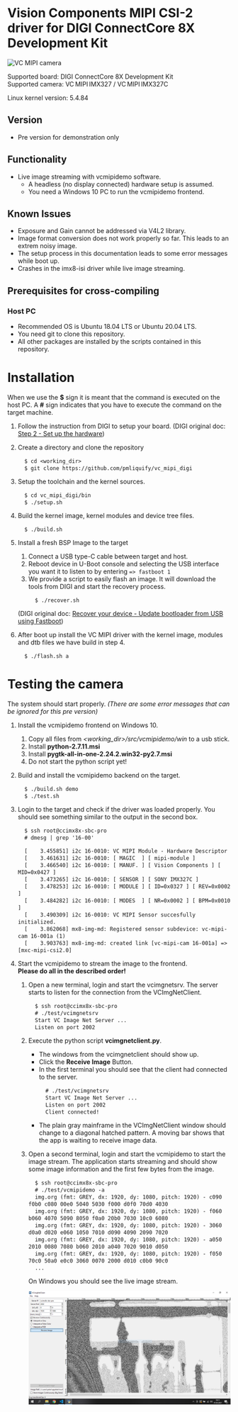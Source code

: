 # Vision Components MIPI CSI-2 driver for DIGI ConnectCore 8X Development Kit
![VC MIPI camera](https://www.vision-components.com/fileadmin/external/documentation/hardware/VC_MIPI_Camera_Module/VC_MIPI_Camera_Module_Hardware_Operating_Manual-Dateien/mipi_sensor_front_back.png)

Supported board: DIGI ConnectCore 8X Development Kit   
Supported camera: VC MIPI IMX327 / VC MIPI IMX327C   

Linux kernel version: 5.4.84   

## Version
* Pre version for demonstration only

## Functionality 
* Live image streaming with vcmipidemo software.
  * A headless (no display connected) hardware setup is assumed.
  * You need a Windows 10 PC to run the vcmipidemo frontend.

## Known Issues
* Exposure and Gain cannot be addressed via V4L2 library.
* Image format conversion does not work properly so far. This leads to an extrem noisy image.
* The setup process in this documentation leads to some error messages while boot up.
* Crashes in the imx8-isi driver while live image streaming.

## Prerequisites for cross-compiling
### Host PC
* Recommended OS is Ubuntu 18.04 LTS or Ubuntu 20.04 LTS.
* You need git to clone this repository.
* All other packages are installed by the scripts contained in this repository.

# Installation
When we use the **$** sign it is meant that the command is executed on the host PC. A **#** sign indicates that you have to execute the command on the target machine.  

1. Follow the instruction from DIGI to setup your board. (DIGI original doc: [Step 2 - Set up the hardware](https://www.digi.com/resources/documentation/digidocs/embedded/dey/3.0/cc8x/yocto-gs_t_set-up-hw_8x))

2. Create a directory and clone the repository   
   ```
     $ cd <working_dir>
     $ git clone https://github.com/pmliquify/vc_mipi_digi
   ```

3. Setup the toolchain and the kernel sources.
   ```
     $ cd vc_mipi_digi/bin
     $ ./setup.sh
   ```

4. Build the kernel image, kernel modules and device tree files.
   ```
     $ ./build.sh
   ```

5. Install a fresh BSP Image to the target
   1. Connect a USB type-C cable between target and host. 
   2. Reboot device in U-Boot console and selecting the USB interface you want it to listen to by entering ```=> fastboot 1```
   3. We provide a script to easily flash an image. It will download the tools from DIGI and start the recovery process.
      ```
        $ ./recover.sh
      ```
    (DIGI original doc: [Recover your device - Update bootloader from USB using Fastboot](
https://www.digi.com/resources/documentation/digidocs/embedded/dey/3.0/cc8x/yocto_t_recover-device_8#update-bootloader-from-usb-using-fastboot))

6. After boot up install the VC MIPI driver with the kernel image, modules and dtb files we have build in step 4.
   ```
     $ ./flash.sh a
   ```

# Testing the camera
The system should start properly. *(There are some error messages that can be ignored for this pre version)*

1. Install the vcmipidemo frontend on Windows 10. 
   1. Copy all files from *<working_dir>/src/vcmipidemo/win* to a usb stick.
   2. Install **python-2.7.11.msi** 
   3. Install **pygtk-all-in-one-2.24.2.win32-py2.7.msi**
   4. Do not start the python script yet!

2. Build and install the vcmipidemo backend on the target.
   ```
     $ ./build.sh demo
     $ ./test.sh
   ```

3. Login to the target and check if the driver was loaded properly. You should see something similar to the output in the second box.
   ```
     $ ssh root@ccimx8x-sbc-pro
     # dmesg | grep '16-00'
   ```
   ```
     [    3.455851] i2c 16-0010: VC MIPI Module - Hardware Descriptor
     [    3.461631] i2c 16-0010: [ MAGIC  ] [ mipi-module ]
     [    3.466540] i2c 16-0010: [ MANUF. ] [ Vision Components ] [ MID=0x0427 ]
     [    3.473265] i2c 16-0010: [ SENSOR ] [ SONY IMX327C ]
     [    3.478253] i2c 16-0010: [ MODULE ] [ ID=0x0327 ] [ REV=0x0002 ]
     [    3.484282] i2c 16-0010: [ MODES  ] [ NR=0x0002 ] [ BPM=0x0010 ]
     [    3.490309] i2c 16-0010: VC MIPI Sensor succesfully initialized.
     [    3.862068] mx8-img-md: Registered sensor subdevice: vc-mipi-cam 16-001a (1)
     [    3.903763] mx8-img-md: created link [vc-mipi-cam 16-001a] => [mxc-mipi-csi2.0]
   ```

3. Start the vcmipidemo to stream the image to the frontend.   
   **Please do all in the described order!**
   1. Open a new terminal, login and start the vcimgnetsrv. The server starts to listen for the connection from the VCImgNetClient.
      ```
        $ ssh root@ccimx8x-sbc-pro
        # ./test/vcimgnetsrv
        Start VC Image Net Server ...
        Listen on port 2002
      ```
   
   2. Execute the python script **vcimgnetclient.py**. 
      * The windows from the vcimgnetclient should show up. 
      * Click the **Receive Image** Button.
      * In the first terminal you should see that the client had connected to the server.
        ```
          # ./test/vcimgnetsrv
          Start VC Image Net Server ...
          Listen on port 2002
          Client connected!
        ```
      * The plain gray mainframe in the VCImgNetClient window should change to a diagonal hatched pattern. 
        A moving bar shows that the app is waiting to receive image data.   
      
   3. Open a second terminal, login and start the vcmipidemo to start the image stream. The application starts streaming 
      and should show some image information and the first few bytes from the image.
      ```
        $ ssh root@ccimx8x-sbc-pro
        # ./test/vcmipidemo -a
        img.org (fmt: GREY, dx: 1920, dy: 1080, pitch: 1920) - c090 f0b0 c080 00e0 5040 5030 f000 d0f0 70d0 4030 
        img.org (fmt: GREY, dx: 1920, dy: 1080, pitch: 1920) - f060 b060 4070 5090 8050 f0a0 20b0 7030 10c0 6080 
        img.org (fmt: GREY, dx: 1920, dy: 1080, pitch: 1920) - 3060 d0a0 d020 e060 1050 7010 d090 4090 2090 7020 
        img.org (fmt: GREY, dx: 1920, dy: 1080, pitch: 1920) - a050 2010 0080 7080 b060 2010 a040 7020 9010 d050 
        img.org (fmt: GREY, dx: 1920, dy: 1080, pitch: 1920) - f050 70c0 50a0 e0c0 3060 0070 2000 d010 c0b0 90c0 
        ...
      ```
      On Windows you should see the live image stream.   
      
      ![vcmipidemo screenshot](https://raw.githubusercontent.com/pmliquify/vc_mipi_digi/main/docs/vcmipidemo_screenshot.png)

